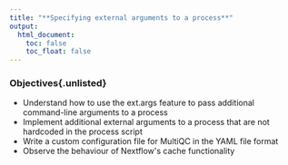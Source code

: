 ```yaml
---
title: "**Specifying external arguments to a process**"
output:
  html_document:
    toc: false
    toc_float: false
---
```


<div class="objectives">
  
### Objectives{.unlisted}

- Understand how to use the ext.args feature to pass additional command-line arguments to a process
- Implement additional external arguments to a process that are not hardcoded in the process script 
- Write a custom configuration file for MultiQC in the YAML file format
- Observe the behaviour of Nextflow's cache functionality   

</div>

